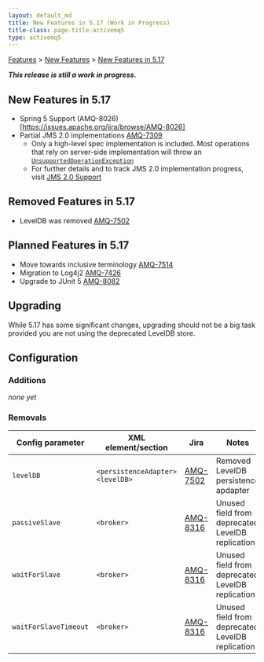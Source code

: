 ```yaml
---
layout: default_md
title: New Features in 5.17 (Work in Progress)
title-class: page-title-activemq5
type: activemq5
---
```


[Features](/features) > [New Features](/new-features) > [New Features in 5.17](components/classic/releases/new-features-in-517)

__*This release is still a work in progress.*__

New Features in 5.17
----------------------

*   Spring 5 Support (AMQ-8026)[https://issues.apache.org/jira/browse/AMQ-8026]
*   Partial JMS 2.0 implementations [AMQ-7309](https://issues.apache.org/jira/browse/AMQ-7309)
    *    Only a high-level spec implementation is included. Most operations that rely on server-side implementation will throw an [`UnsupportedOperationException`](https://docs.oracle.com/en/java/javase/11/docs/api/java.base/java/lang/UnsupportedOperationException.html)
    *    For further details and to track JMS 2.0 implementation progress, visit [JMS 2.0 Support](jms2)

Removed Features in 5.17
----------------------

*   LevelDB was removed [AMQ-7502](https://issues.apache.org/jira/browse/AMQ-7502)

Planned Features in 5.17
----------------------

*   Move towards inclusive terminology [AMQ-7514](https://issues.apache.org/jira/browse/AMQ-7514)
*   Migration to Log4j2 [AMQ-7426](https://issues.apache.org/jira/browse/AMQ-7426)
*   Upgrade to JUnit 5 [AMQ-8082](https://issues.apache.org/jira/browse/AMQ-8082)

## Upgrading

While 5.17 has some significant changes, upgrading should not be a big task provided you are not using the deprecated LevelDB store.

## Configuration

### Additions

_none yet_

### Removals
      
| Config parameter | XML element/section | Jira | Notes
|-------|-------|-------|-------|
| `levelDB` | `<persistenceAdapter> <levelDB>` | [AMQ-7502](https://issues.apache.org/jira/browse/AMQ-7502) | Removed LevelDB persistence apdapter
| `passiveSlave` | `<broker>` | [AMQ-8316](https://issues.apache.org/jira/browse/AMQ-8316) | Unused field from deprecated LevelDB replication
| `waitForSlave` | `<broker>` | [AMQ-8316](https://issues.apache.org/jira/browse/AMQ-8316) | Unused field from deprecated LevelDB replication
| `waitForSlaveTimeout` | `<broker>` | [AMQ-8316](https://issues.apache.org/jira/browse/AMQ-8316) | Unused field from deprecated LevelDB replication

